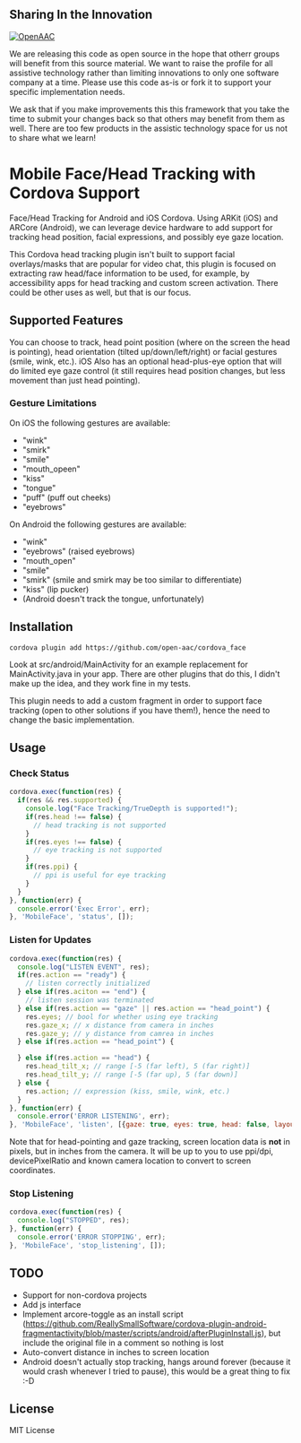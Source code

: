 ## Sharing In the Innovation
[![OpenAAC](https://www.openaac.org/images//OpenAAC-advocate-blue.svg)](https://www.openaac.org/advocates.html)

We are releasing this code as open source in the hope
that otherr groups will benefit from this source material.
We want to raise the profile for all assistive technology
rather than limiting innovations to only one software
company at a time. Please use this code as-is or fork it
to support your specific implementation needs.

We ask that if you make improvements this this framework
that you take the time to submit your changes back so 
that others may benefit from them as well. There are too
few products in the assistic technology space for us not
to share what we learn!

# Mobile Face/Head Tracking with Cordova Support
Face/Head Tracking for Android and iOS Cordova. Using ARKit (iOS) and ARCore (Android), we
can leverage device hardware to add support for tracking
head position, facial expressions, and possibly eye gaze
location.

This Cordova head tracking plugin isn't built to support
facial overlays/masks that are popular for video chat, this
plugin is focused on extracting raw head/face information
to be used, for example, by accessibility apps for head
tracking and custom screen activation. There could be
other uses as well, but that is our focus.

## Supported Features
You can choose to track, head point position (where on the
screen the head is pointing), head orientation (tilted up/down/left/right) or facial gestures (smile, wink, etc.). iOS
Also has an optional head-plus-eye option that will do
limited eye gaze control (it still requires head position
changes, but less movement than just head pointing).

### Gesture Limitations
On iOS the following gestures are available:
- "wink"
- "smirk"
- "smile"
- "mouth_opeen"
- "kiss"
- "tongue"
- "puff" (puff out cheeks)
- "eyebrows"

On Android the following gestures are available:
- "wink"
- "eyebrows" (raised eyebrows)
- "mouth_open"
- "smile"
- "smirk" (smile and smirk may be too similar to differentiate)
- "kiss" (lip pucker)
- (Android doesn't track the tongue, unfortunately)


## Installation
```
cordova plugin add https://github.com/open-aac/cordova_face
```

Look at src/android/MainActivity for an example replacement
for MainActivity.java in your app. There are other plugins
that do this, I didn't make up the idea, and they work fine
in my tests.

This plugin needs to add
a custom fragment in order to support face tracking (open
to other solutions if you have them!), hence the need to 
change the basic implementation.

## Usage

### Check Status
```js
cordova.exec(function(res) { 
  if(res && res.supported) {
    console.log("Face Tracking/TrueDepth is supported!");
    if(res.head !== false) {
      // head tracking is not supported
    }
    if(res.eyes !== false) {
      // eye tracking is not supported
    }
    if(res.ppi) {
      // ppi is useful for eye tracking
    }
  }
}, function(err) { 
  console.error('Exec Error', err); 
}, 'MobileFace', 'status', []);
```

### Listen for Updates
```js
cordova.exec(function(res) { 
  console.log("LISTEN EVENT", res);
  if(res.action == "ready") {
    // listen correctly initialized
  } else if(res.aciton == "end") {
    // listen session was terminated
  } else if(res.action == "gaze" || res.action == "head_point") {
    res.eyes; // bool for whether using eye tracking
    res.gaze_x; // x distance from camera in inches
    res.gaze_y; // y distance from camrea in inches
  } else if(res.action == "head_point") {

  } else if(res.action == "head") {
    res.head_tilt_x; // range [-5 (far left), 5 (far right)]
    res.head_tilt_y; // range [-5 (far up), 5 (far down)]
  } else {
    res.action; // expression (kiss, smile, wink, etc.)
  }
}, function(err) { 
  console.error('ERROR LISTENING', err); 
}, 'MobileFace', 'listen', [{gaze: true, eyes: true, head: false, layout: layout}]);
```

Note that for head-pointing and gaze tracking, screen location
data is <b>not</b> in pixels, but in inches from the camera. It
will be up to you to use ppi/dpi, devicePixelRatio and known
camera location to convert to screen coordinates.

### Stop Listening
```js
cordova.exec(function(res) { 
  console.log("STOPPED", res);
}, function(err) { 
  console.error('ERROR STOPPING', err); 
}, 'MobileFace', 'stop_listening', []);
```

## TODO
- Support for non-cordova projects
- Add js interface
- Implement arcore-toggle as an install script (https://github.com/ReallySmallSoftware/cordova-plugin-android-fragmentactivity/blob/master/scripts/android/afterPluginInstall.js), but include the original file in a comment so nothing is lost
- Auto-convert distance in inches to screen location
- Android doesn't actually stop tracking, hangs around forever (because it would crash whenever I tried to pause), this would be a great thing to fix :-D

## License
MIT License
